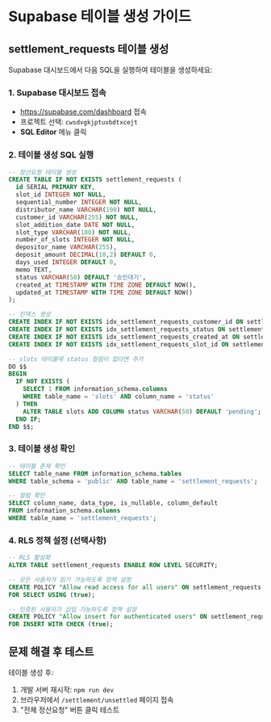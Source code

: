 # Supabase 테이블 생성 가이드

## settlement_requests 테이블 생성

Supabase 대시보드에서 다음 SQL을 실행하여 테이블을 생성하세요:

### 1. Supabase 대시보드 접속
- https://supabase.com/dashboard 접속
- 프로젝트 선택: `cwsdvgkjptuvbdtxcejt`
- **SQL Editor** 메뉴 클릭

### 2. 테이블 생성 SQL 실행
```sql
-- 정산요청 테이블 생성
CREATE TABLE IF NOT EXISTS settlement_requests (
  id SERIAL PRIMARY KEY,
  slot_id INTEGER NOT NULL,
  sequential_number INTEGER NOT NULL,
  distributor_name VARCHAR(100) NOT NULL,
  customer_id VARCHAR(255) NOT NULL,
  slot_addition_date DATE NOT NULL,
  slot_type VARCHAR(100) NOT NULL,
  number_of_slots INTEGER NOT NULL,
  depositor_name VARCHAR(255),
  deposit_amount DECIMAL(10,2) DEFAULT 0,
  days_used INTEGER DEFAULT 0,
  memo TEXT,
  status VARCHAR(50) DEFAULT '승인대기',
  created_at TIMESTAMP WITH TIME ZONE DEFAULT NOW(),
  updated_at TIMESTAMP WITH TIME ZONE DEFAULT NOW()
);

-- 인덱스 생성
CREATE INDEX IF NOT EXISTS idx_settlement_requests_customer_id ON settlement_requests(customer_id);
CREATE INDEX IF NOT EXISTS idx_settlement_requests_status ON settlement_requests(status);
CREATE INDEX IF NOT EXISTS idx_settlement_requests_created_at ON settlement_requests(created_at);
CREATE INDEX IF NOT EXISTS idx_settlement_requests_slot_id ON settlement_requests(slot_id);

-- slots 테이블에 status 컬럼이 없다면 추가
DO $$
BEGIN
  IF NOT EXISTS (
    SELECT 1 FROM information_schema.columns
    WHERE table_name = 'slots' AND column_name = 'status'
  ) THEN
    ALTER TABLE slots ADD COLUMN status VARCHAR(50) DEFAULT 'pending';
  END IF;
END $$;
```

### 3. 테이블 생성 확인
```sql
-- 테이블 존재 확인
SELECT table_name FROM information_schema.tables 
WHERE table_schema = 'public' AND table_name = 'settlement_requests';

-- 컬럼 확인
SELECT column_name, data_type, is_nullable, column_default
FROM information_schema.columns 
WHERE table_name = 'settlement_requests';
```

### 4. RLS 정책 설정 (선택사항)
```sql
-- RLS 활성화
ALTER TABLE settlement_requests ENABLE ROW LEVEL SECURITY;

-- 모든 사용자가 읽기 가능하도록 정책 설정
CREATE POLICY "Allow read access for all users" ON settlement_requests
FOR SELECT USING (true);

-- 인증된 사용자가 삽입 가능하도록 정책 설정
CREATE POLICY "Allow insert for authenticated users" ON settlement_requests
FOR INSERT WITH CHECK (true);
```

## 문제 해결 후 테스트

테이블 생성 후:
1. 개발 서버 재시작: `npm run dev`
2. 브라우저에서 `/settlement/unsettled` 페이지 접속
3. "전체 정산요청" 버튼 클릭 테스트



